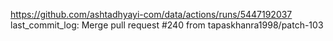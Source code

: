 https://github.com/ashtadhyayi-com/data/actions/runs/5447192037
last_commit_log: Merge pull request #240 from tapaskhanra1998/patch-103